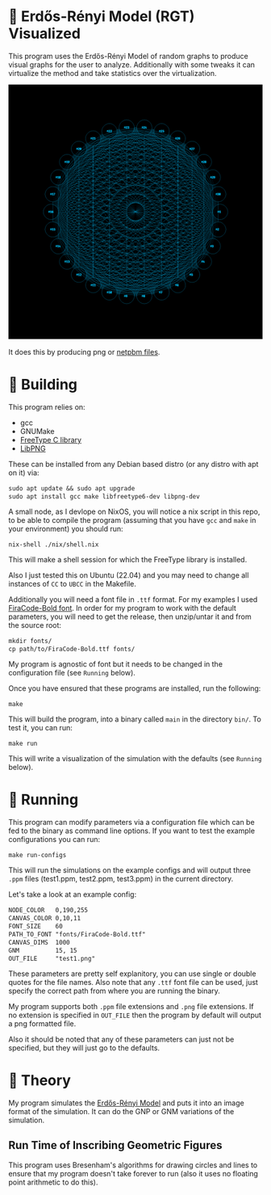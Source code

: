 # :star2: Erd&#x0151;s-R&#x00E9;nyi Model (RGT) Visualized
This program uses the Erd&#x0151;s-R&#x00E9;nyi Model of random graphs to
produce visual graphs for the user to analyze. Additionally with some tweaks it
can virtualize the method and take statistics over the virtualization.

![Example](/reference_images/example_image.png)

It does this by producing png or
[netpbm files](https://en.wikipedia.org/wiki/Netpbm).

# :hammer: Building
This program relies on:
  - gcc
  - GNUMake
  - [FreeType C library](https://freetype.org/)
  - [LibPNG](http://www.libpng.org/pub/png/libpng.html)

These can be installed from any Debian based distro (or any distro with apt on
it) via:
```
sudo apt update && sudo apt upgrade
sudo apt install gcc make libfreetype6-dev libpng-dev
```
A small node, as I devlope on NixOS, you will notice a nix script in this repo,
to be able to compile the program (assuming that you have `gcc` and `make` in
your environment) you should run:
```
nix-shell ./nix/shell.nix
```
This will make a shell session for which the FreeType library is installed.

Also I just tested this on Ubuntu (22.04) and you may need to change all
instances of `CC` to `UBCC` in the Makefile.

Additionally you will need a font file in `.ttf` format. For my examples I used
[FiraCode-Bold font](https://github.com/tonsky/FiraCode/releases). In order for
my program to work with the default parameters, you will need to get the
release, then unzip/untar it and from the source root:
```
mkdir fonts/
cp path/to/FiraCode-Bold.ttf fonts/
```
My program is agnostic of font but it needs to be changed in the configuration
file (see `Running` below).

Once you have ensured that these programs are installed, run the following:
```
make
```
This will build the program, into a binary called `main` in the directory
`bin/`. To test it, you can run:
```
make run
```
This will write a visualization of the simulation with the defaults (see
`Running` below).

# :runner: Running
This program can modify parameters via a configuration file which can be fed to
the binary as command line options. If you want to test the example
configurations you can run:
```
make run-configs
```
This will run the simulations on the example configs and will output three
`.ppm` files (test1.ppm, test2.ppm, test3.ppm) in the current directory.

Let's take a look at an example config:
```
NODE_COLOR   0,190,255
CANVAS_COLOR 0,10,11
FONT_SIZE    60
PATH_TO_FONT "fonts/FiraCode-Bold.ttf"
CANVAS_DIMS  1000
GNM          15, 15
OUT_FILE     "test1.png"
```
These parameters are pretty self explanitory, you can use single or double
quotes for the file names. Also note that any `.ttf` font file can be used, just
specify the correct path from where you are running the binary.

My program supports both `.ppm` file extensions and `.png` file extensions. If
no extension is specified in `OUT_FILE` then the program by default will output
a png formatted file.

Also it should be noted that any of these parameters can just not be specified,
but they will just go to the defaults.

# :thought_balloon: Theory

My program simulates the
[Erd&#x0151;s-R&#x00E9;nyi Model](https://en.wikipedia.org/wiki/Erd%C5%91s%E2%80%93R%C3%A9nyi_model)
and puts it into an image format of the simulation. It can do the GNP or GNM
variations of the simulation.

## Run Time of Inscribing Geometric Figures
This program uses Bresenham's algorithms for drawing circles and lines to ensure
that my program doesn't take forever to run (also it uses no floating point
arithmetic to do this).
